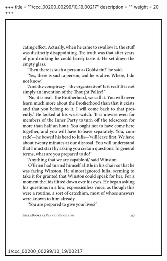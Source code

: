 +++
title = "1/ccc_00200_00299/10_19/00217"
description = ""
weight = 20
+++

<table style="border:2px solid black;max-width:800px;max-height:800px;" 
><tr><td>
<img class="center-fit-jpg"
src="/jpg_/out_jpg_1984__217.jpg">
1/ccc_00200_00299/10_19/00217
</img></td></tr></table>
